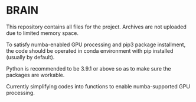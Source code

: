 # BRAIN

This repository contains all files for the project. Archives are not uploaded due to limited memory space.

To satisfy numba-enabled GPU processing and pip3 package installment, the code should be operated in conda environment with pip installed (usually by default). 

Python is recommended to be 3.9.1 or above so as to make sure the packages are workable.

Currently simplifying codes into functions to enable numba-supported GPU processing.
